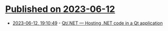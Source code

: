 # [Published on 2023-06-12](index.md)

* [2023-06-12, 19:10:49](https://lobste.rs/s/iqen3s/qt_net_hosting_net_code_qt_application) - [Qt/.NET — Hosting .NET code in a Qt application](https://www.qt.io/blog/qt/.net-hosting-.net-code-in-a-qt-application)
